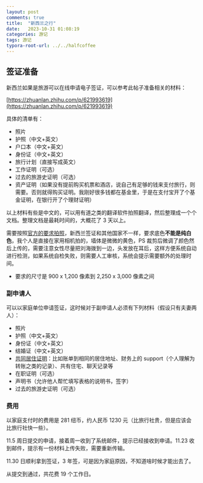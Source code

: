 ```yaml
---
layout: post
comments: true
title:  "新西兰之行"
date:   2023-10-31 01:08:19
categories: 游记
tags: 游记
typora-root-url: ../../halfcoffee
---
```




## 签证准备

新西兰如果是旅游可以在线申请电子签证，可以参考此帖子准备相关的材料：

[https://zhuanlan.zhihu.com/p/621993619](https://zhuanlan.zhihu.com/p/621993619)



具体的清单有：

- 照片
- 护照（中文+英文）
- 户口本（中文+英文）
- 身份证（中文+英文）
- 旅行计划（直接写成英文）
- 工作证明（可选）
- 过去的旅游史证明（可选）
- 资产证明（如果没有提前购买机票和酒店，说自己有足够的钱来支付旅行，则需要。否则就得购买证明。我刚好很多钱都在基金里，于是在支付宝开了个基金证明，在银行开了个理财证明）



以上材料有些是中文的，可以用有道之类的翻译软件拍照翻译，然后整理成一个个文档。整理文档是最耗时间的，大概花了 3 天以上。



需要按照[官方的要求拍照](https://www.immigration.govt.nz/new-zealand-visas/preparing-a-visa-application/character-and-identity/acceptable-photos)，新西兰签证和其他国家不一样，要求底色**不能是纯白色**，我个人是直接在家用相机拍的，墙体是微微的黄色，PS 裁剪后微调了颜色然后上传的，需要注意女性尽量把刘海拨到一边，头发放在耳后，这样方便系统自动进行检测，如果系统自检失败，则需要人工审核，系统会提示需要额外的处理时间。

- 要求的尺寸是 900 x 1,200 像素到 2,250 x 3,000 像素之间



### 副申请人

可以以家庭单位申请签证，这时候对于副申请人必须有下列材料（假设只有夫妻两人）：

- 照片
- 护照（中文+英文）
- 身份证（中文+英文）
- 结婚证（中文+英文）
- [共同居住证明](https://www.immigration.govt.nz/new-zealand-visas/preparing-a-visa-application/support-family/how-family-is-defined/partnership)：比如账单到相同的居住地址、财务上的 support（个人理解为转账之类的记录）、共有住宅、聊天记录等
- 在职证明（可选）
- 声明书（允许他人帮忙填写表格的说明书，签字）
- 过去的旅游史证明（可选）

### 费用

以家庭支付时的费用是 281 纽币，约人民币 1230 元（比旅行社贵，但是应该会比旅行社快一些）。



11.5 周日提交的申请，接着周一收到了系统邮件，提示已经接收到申请。11.23 收到邮件，提示有一份材料上传失败，需要重新传输。 

11.30 日顺利拿到签证，3 年签，可是因为家庭原因，不知道啥时候才能出去了。

从提交到通过，共花费 19 个工作日。
